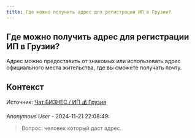 ```yaml
---
title: Где можно получить адрес для регистрации ИП в Грузии?
---
```


## Где можно получить адрес для регистрации ИП в Грузии?

Адрес можно предоставить от знакомых или использовать адрес официального места жительства, где вы сможете получать почту.

## Контекст

Источник: [Чат БИЗНЕС / ИП 💰 Грузия](https://t.me/ip_ge)

_Anonymous User_ - 2024-11-21 22:08:49:

> Вопрос: человек который даст адрес.
